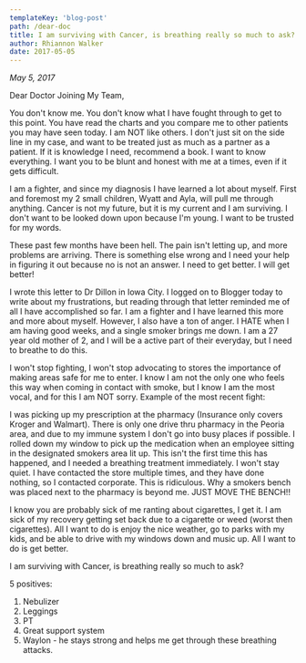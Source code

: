 ```yaml
---
templateKey: 'blog-post'
path: /dear-doc
title: I am surviving with Cancer, is breathing really so much to ask?
author: Rhiannon Walker
date: 2017-05-05
---
```


_May 5, 2017_


Dear Doctor Joining My Team,

You don't know me.  You don't know what I have fought through to get to this point.   You have read the charts and you compare me to other patients you may have seen today.  I am NOT like others.  I don't just sit on the side line in my case, and want to be treated just as much as a partner as a patient.  If it is knowledge I need, recommend a book.  I want to know everything.  I want you to be blunt and honest with me at a times, even if it gets difficult.

I am a fighter, and since my diagnosis I have learned a lot about myself.  First and foremost my 2 small children, Wyatt and Ayla, will pull me through anything.  Cancer is not my future, but it is my current and I am surviving.  I don't want to be looked down upon because I'm young.  I want to be trusted for my words.

These past few months have been hell.  The pain isn't letting up, and more problems are arriving.  There is something else wrong and I need your help in figuring it out because no is not an answer. I need to get better.  I will get better!

I wrote this letter to Dr Dillon in  Iowa City.  I logged on to Blogger today to write about my frustrations, but reading through that letter reminded me of all I have accomplished so far.  I am a fighter and I have learned this more and more about myself.  However, I also have a ton of anger.  I HATE when I am having good weeks,  and a single smoker brings me down.  I am a 27 year old mother of 2, and I will be a active part of their everyday, but I need to breathe to do this.

I won't stop fighting, I won't stop advocating to stores the importance of making areas safe for me to enter.  I know I am not the only one who feels this way when coming in contact with smoke, but I know I am the most vocal, and for this I am NOT sorry.  Example of the most recent fight:

I was picking up my prescription at the pharmacy (Insurance only covers Kroger and Walmart).  There is only one drive thru pharmacy in the Peoria area, and due to my immune system I don't go into busy places if possible.  I rolled down my window to pick up the medication when an employee sitting in the designated smokers area lit up.  This isn't the first time this has happened, and I needed a breathing treatment immediately.  I won't stay quiet.  I have contacted the store multiple times, and they have done nothing, so I contacted corporate.  This is ridiculous.  Why a smokers bench was placed next to the pharmacy is beyond me.  JUST MOVE THE BENCH!!

I know you are probably sick of me ranting about cigarettes, I get it.  I am sick of my recovery getting set back due to a cigarette or weed (worst then cigarettes).  All I want to do is enjoy the nice weather, go to parks with my kids, and be able to drive with my windows down and music up.  All I want to do is get better.  

I am surviving with Cancer, is breathing really so much to ask?

5 positives:

1. Nebulizer
2.  Leggings
3.  PT
4.  Great support system
5.  Waylon - he stays strong and helps me get through these breathing attacks.
